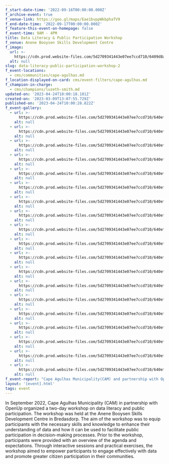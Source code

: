 ```yaml
---
f_start-date-time: '2022-09-16T00:00:00.000Z'
f_archive-event: true
f_venue-link: https://goo.gl/maps/Eae1bvppWkbphaTV9
f_end-date-time: '2022-09-17T00:00:00.000Z'
f_feature-this-event-on-homepage: false
f_event-time: 9AM - 4PM
title: Data Literacy & Public Participation Workshop
f_venue: Anene Booysen Skills Development Centre
f_image:
  url: >-
    https://cdn.prod.website-files.com/5d2709341443e07ee7ccd710/6409d8a919801d7016ce65e0_IMG_9465%20(1).jpg
  alt: null
slug: data-literacy-public-participation-workshop-2
f_event-locations:
  - cms/communities/cape-agulhas.md
f_location-displayed-on-card: cms/event-filters/cape-agulhas.md
f_champion-in-charge:
  - cms/champions/luzeth-smith.md
updated-on: '2023-04-24T10:00:18.101Z'
created-on: '2023-03-09T13:07:55.729Z'
published-on: '2023-04-24T10:00:28.822Z'
f_event-gallery:
  - url: >-
      https://cdn.prod.website-files.com/5d2709341443e07ee7ccd710/640ef5098dd2630cf502d2f4_IMG_9465%20(1).jpg
    alt: null
  - url: >-
      https://cdn.prod.website-files.com/5d2709341443e07ee7ccd710/640ef509343cb522b3454eb2_IMG_9192%20(1).jpg
    alt: null
  - url: >-
      https://cdn.prod.website-files.com/5d2709341443e07ee7ccd710/640ef5088081dd9732a083cc_IMG_9201%20(1).jpg
    alt: null
  - url: >-
      https://cdn.prod.website-files.com/5d2709341443e07ee7ccd710/640ef5093758294fb8df81f8_IMG_9219%20(1).jpg
    alt: null
  - url: >-
      https://cdn.prod.website-files.com/5d2709341443e07ee7ccd710/640ef5096b93d7a786002aa2_IMG_9222%20(1).jpg
    alt: null
  - url: >-
      https://cdn.prod.website-files.com/5d2709341443e07ee7ccd710/640ef5088dd2639e6c02d2b0_IMG_9247%20(1).jpg
    alt: null
  - url: >-
      https://cdn.prod.website-files.com/5d2709341443e07ee7ccd710/640ef5080a1325ec37c4442f_IMG_9253%20(1).jpg
    alt: null
  - url: >-
      https://cdn.prod.website-files.com/5d2709341443e07ee7ccd710/640ef50811dfc225a6da707d_IMG_9255%20(1).jpg
    alt: null
  - url: >-
      https://cdn.prod.website-files.com/5d2709341443e07ee7ccd710/640ef508d5a37f58aaca423f_IMG_9269%20(1).jpg
    alt: null
  - url: >-
      https://cdn.prod.website-files.com/5d2709341443e07ee7ccd710/640ef508373c34fc17fd13fe_IMG_9315%20(1).jpg
    alt: null
  - url: >-
      https://cdn.prod.website-files.com/5d2709341443e07ee7ccd710/640ef5080f338ebe3450fe7f_IMG_9316%20(1).jpg
    alt: null
  - url: >-
      https://cdn.prod.website-files.com/5d2709341443e07ee7ccd710/640ef508d5a37fa1fcca4242_IMG_9317%20(1).jpg
    alt: null
  - url: >-
      https://cdn.prod.website-files.com/5d2709341443e07ee7ccd710/640ef508d5a37f7a04ca4240_IMG_9323%20(1).jpg
    alt: null
  - url: >-
      https://cdn.prod.website-files.com/5d2709341443e07ee7ccd710/640ef507d5a37ff1dbca423e_IMG_9348%20(1).jpg
    alt: null
  - url: >-
      https://cdn.prod.website-files.com/5d2709341443e07ee7ccd710/640ef508373c340b75fd13fd_IMG_9355%20(1).jpg
    alt: null
  - url: >-
      https://cdn.prod.website-files.com/5d2709341443e07ee7ccd710/640ef508d5a37f3980ca4241_IMG_9355.jpg
    alt: null
  - url: >-
      https://cdn.prod.website-files.com/5d2709341443e07ee7ccd710/640ef5088081ddb8bea08394_IMG_9383%20(1).jpg
    alt: null
  - url: >-
      https://cdn.prod.website-files.com/5d2709341443e07ee7ccd710/640ef508af602aee523f9456_IMG_9387%20(1).jpg
    alt: null
  - url: >-
      https://cdn.prod.website-files.com/5d2709341443e07ee7ccd710/640ef507ca6853532be67197_IMG_9398%20(1).jpg
    alt: null
f_event-report: "Cape Agulhas Municipality(CAM) and partnership with OpenUp hosted a 2 days workshop in September 2022 focusing on data literacy and public participation. The workshop was held at Anene Booysen Skills Development Centre, Bredasdorp. The aim of the workshop was to introduce the youth to the concept of public participation at a municipal level. The workshop was attended by 19 people on both days. The OpenUp team collected a pre and post workshop survey.\_\n\nOn the first day of the workshop, the OpenUp team shared with the youth the important role that the municipality’s IDP, municipal budget and SDBIP has on the development of the community. The focus of this session was to introduce the youth to the concept of public participation at municipal level and some of the relevant municipal reports that will assist them make informed decisions. The outcome of the session was for the youth to have a\_ good understanding of the main municipal reports & processes that are linked to public participation and how #HereForChange can complement public participation processes at a municipal level. #HereForChange is a new web-based tool that will have information on Municipal budgets, access to contact information of municipal representatives and guides/ resources containing essential bits of information related to IDPs, SDBIPs, ward committees.\_\n\n[To access the workshop report click here.](https://drive.google.com/file/d/1L3Sx6fErKaKdH4U8DDHEXcKiHY6SAgCh/view?usp=share_link)\n\n‍"
layout: '[event].html'
tags: event
---
```


In September 2022, Cape Agulhas Municipality (CAM) in partnership with OpenUp organized a two-day workshop on data literacy and public participation. The workshop was held at the Anene Booysen Skills Development Centre in Bredasdorp. The aim of the workshop was to equip participants with the necessary skills and knowledge to enhance their understanding of data and how it can be used to facilitate public participation in decision-making processes. Prior to the workshop, participants were provided with an overview of the agenda and expectations. Through interactive sessions and practical exercises, the workshop aimed to empower participants to engage effectively with data and promote greater citizen participation in their communities.

